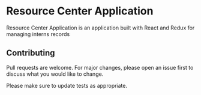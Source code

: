 # Resource Center Application

Resource Center Application is an application built with React and Redux for managing interns records

## Contributing

Pull requests are welcome. For major changes, please open an issue first
to discuss what you would like to change.

Please make sure to update tests as appropriate.